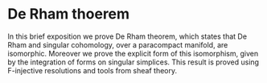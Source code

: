 # De Rham thoerem
In this brief exposition we prove De Rham theorem, which states that
De Rham and singular cohomology, over a paracompact manifold,
are isomorphic. Moreover we prove the explicit form of this isomorphism,
given by the integration of forms on singular simplices. This result is
proved using F-injective resolutions and tools from sheaf theory.
